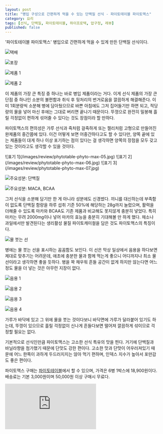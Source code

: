 ```yaml
---
layout: post
title: "병입 구성으로 간편하게 먹을 수 있는 단백질 선식 - 파이토테이블 파이토맥스"
category: 요리
tags: [선식, 단백질, 파이토테이블, 하이프로텍, 압구정, 레뷰]
published: false
---
```


'파이토테이블 파이토맥스' 병입으로 간편하게 먹을 수 있게 만든 단백질 선식이다.

![택배](/images/review/phytotable-phyto-max-01.jpg)

![포장](/images/review/phytotable-phyto-max-02.jpg)

![제품 1](/images/review/phytotable-phyto-max-03.jpg)

![제품 2](/images/review/phytotable-phyto-max-04.jpg)

이 제품의 가장 큰 특징 중 하나는 바로 병입 제품이라는 거다.
이게 선식 제품의 가장 큰 단점 중 하나인
소분의 불편함과 취식 후 뒷처리의 번거로움을 깔끔하게 해결해준다.
이미 1회분량씩 소분해 병에 담아뒀으므로 바쁜 아침에도 그저 집어들기만 하면 되고,
적당량의 물을 넣어 마신 후에는 그대로 버리면 끝나기 때문이다.
뚜껑으로 완전히 밀봉해 흘릴 걱정없이 편하게 섞어줄 수 있다는 것도 장점이라 할 만하다.

파이토맥스의 편의성은 가루 선식과 죽처럼 걸죽하게 또는 젤리처럼 고형으로 만들어진 완제품의 중간쯤에 있다.
이건 어떻게 보면 어중간하다고도 할 수 있다만,
양쪽 끝에 있는 제품들이 대게 하나 이상 포기하는 점이 있다는 걸 생각하면
양쪽의 장점을 모두 갖고있는 것이라고도 생각할 수 있을 것이다.

<p class="center" markdown="1">
![표기 1](/images/review/phytotable-phyto-max-05.jpg)
![표기 2](/images/review/phytotable-phyto-max-06.jpg)
![표기 3](/images/review/phytotable-phyto-max-07.jpg)
</p>

![주요성분: 단백질](/images/review/phytotable-phyto-max-08.jpg)

![주요성분: MACA, BCAA](/images/review/phytotable-phyto-max-09.jpg)

그저 선식을 소분해 담기만 한 게 아니라 성분에도 신경썼다.
끼니를 대신하는데 부족함이 없도록 단백질 함량을 하루 섭취 기준 50%에 해당하는 28g까지 늘렸으며,
활력을 더해줄 수 있도록 마카와 BCAA도 기존 제품과 비교해도 못지않게 충분히 넣었다.
특히 마카는 무려 2000mg이나 넣어 마카의 효능을 충분히 기대해볼 만 하게 했다.
채소나 과일에서만 발견된다는 생리활성 물질 파이토캐미컬을 담은 것도 파이토맥스의 특징이다.

![물 붓는 선](/images/review/phytotable-phyto-max-10.jpg)

병에는 물 붓는 선을 표시하는 꼼꼼함도 보인다.
이 선은 막상 일상에서 음용을 하다보면 제대로 맞추기는 어려운데,
애초에 충분한 물과 함께 먹는게 좋으니
어디까지나 최소 물선이라고 생각하면 좋을 듯하다.
병을 꽉 채우워 흔들 공간이 없게 하지만 않는다면 어느정도 물을 더 넣는 것은 아무런 지장이 없다.

![음용 1](/images/review/phytotable-phyto-max-11.jpg)

![음용 2](/images/review/phytotable-phyto-max-12.jpg)

![음용 3](/images/review/phytotable-phyto-max-13.jpg)

![음용 4](/images/review/phytotable-phyto-max-14.jpg)

가루가 바닥에 있고 그 위에 물을 붓는 것이다보니
바닥면에 가루가 달라붙어 있기도 하는데,
뚜껑이 있으므로 흘릴 걱정없이 신나게 흔들다보면 떨어져 깔끔하게 섞이므로 걱정할 필요는 없다.

기본적으로 선식인만큼 파이토맥스는 고소한 선식 특유의 맛을 띈다.
거기에 단백질과 바닐라향을 첨가했기 때문에 단맛도 강한 편이다.
고소한 맛과 단맛이 어우러져있기 때문에 어느 한쪽이 과하게 두드러지지는 않아 먹기 편하며,
인덱스 지수가 높아서 포만감도 좋은 편이다.

파이토맥스 구매는 [파이토테이블](https://phytotable.com/product/phytomax2/)에서 할 수 있으며,
가격은 6병 1박스에 18,900원이다.
배송료는 기본 3,000원이며 50,000원 이상 구매시 무료다.



![스폰서 배너](https://www.revu.net/campaign/img.php?p=e3baae0c7bba5d78afbf5e3cbd71c31d458aa24d1764e129cd88c35d29998775&v=4 "이 글은 레뷰를 통해 해당 업체에서 제품을 받아 작성했다.")
